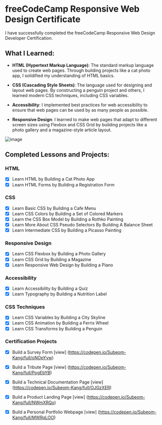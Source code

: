 # freeCodeCamp Responsive Web Design Certificate

I have successfully completed the freeCodeCamp Responsive Web Design Developer Certification.

## What I Learned:

- **HTML (Hypertext Markup Language)**: The standard markup language used to create web pages. Through building projects like a cat photo app, I solidified my understanding of HTML basics.

- **CSS (Cascading Style Sheets)**: The language used for designing and layout web pages. By constructing a penguin project and others, I learned modern CSS techniques, including CSS variables.

- **Accessibility**: I implemented best practices for web accessibility to ensure that web pages can be used by as many people as possible.

- **Responsive Design**: I learned to make web pages that adapt to different screen sizes using Flexbox and CSS Grid by building projects like a photo gallery and a magazine-style article layout.

![image](https://github.com/subomb/Responsive-Web-Design-Certificate/assets/119646112/5f119a44-5f36-4f71-bbbf-f3eb1c3b7ad0)

## Completed Lessons and Projects:

### HTML
- [x] Learn HTML by Building a Cat Photo App
- [x] Learn HTML Forms by Building a Registration Form

### CSS
- [x] Learn Basic CSS by Building a Cafe Menu
- [x] Learn CSS Colors by Building a Set of Colored Markers
- [x] Learn the CSS Box Model by Building a Rothko Painting
- [x] Learn More About CSS Pseudo Selectors By Building A Balance Sheet
- [x] Learn Intermediate CSS by Building a Picasso Painting

### Responsive Design
- [x] Learn CSS Flexbox by Building a Photo Gallery
- [x] Learn CSS Grid by Building a Magazine
- [x] Learn Responsive Web Design by Building a Piano

### Accessibility
- [x] Learn Accessibility by Building a Quiz
- [x] Learn Typography by Building a Nutrition Label

### CSS Techniques
- [x] Learn CSS Variables by Building a City Skyline
- [x] Learn CSS Animation by Building a Ferris Wheel
- [x] Learn CSS Transforms by Building a Penguin

### Certification Projects
- [x] Build a Survey Form [view] (<https://codepen.io/Subeom-Kang/full/oNOpYvw>)
- [x] Build a Tribute Page [view] (<https://codepen.io/Subeom-Kang/full/PogEbYB>)
- [x] Build a Technical Documentation Page [view] (<https://codepen.io/Subeom-Kang/full/OJGzXER>)
- [x] Build a Product Landing Page [view] (<https://codepen.io/Subeom-Kang/full/NWmXRQo>)
- [x] Build a Personal Portfolio Webpage [view] (<https://codepen.io/Subeom-Kang/full/MWRqLOO>)


